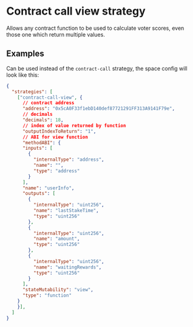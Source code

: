 # Contract call view strategy

Allows any contract function to be used to calculate voter scores, even those one which return multiple values.

## Examples

Can be used instead of the `contract-call` strategy, the space config will look like this:

```JSON
{
  "strategies": [
    ["contract-call-view", {
      // contract address
      "address": "0x5cA0F33f1ebD140def87721291FF313A9141F79e",
      // decimals
      "decimals": 18,
      // index of value returned by function
      "outputIndexToReturn": "1",
      // ABI for view function
      "methodABI": {
      "inputs": [
        {
          "internalType": "address",
          "name": "",
          "type": "address"
        }
      ],
      "name": "userInfo",
      "outputs": [
        {
          "internalType": "uint256",
          "name": "lastStakeTime",
          "type": "uint256"
        },
        {
          "internalType": "uint256",
          "name": "amount",
          "type": "uint256"
        },
        {
          "internalType": "uint256",
          "name": "waitingRewards",
          "type": "uint256"
        }
      ],
      "stateMutability": "view",
      "type": "function"
    }
    }],
  ]
}
```